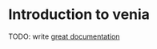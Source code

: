 # Introduction to venia

TODO: write [great documentation](http://jacobian.org/writing/what-to-write/)
